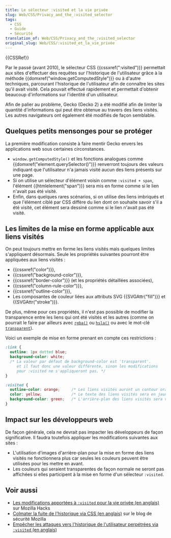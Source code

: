 ```yaml
---
title: Le sélecteur :visited et la vie privée
slug: Web/CSS/Privacy_and_the_:visited_selector
tags:
  - CSS
  - Guide
  - Sécurité
translation_of: Web/CSS/Privacy_and_the_:visited_selector
original_slug: Web/CSS/:visited_et_la_vie_privée
---
```


{{CSSRef}}

Par le passé (avant 2010), le sélecteur CSS {{cssxref(":visited")}} permettait aux sites d'effectuer des requêtes sur l'historique de l'utilisateur grâce à la méthode {{domxref("window.getComputedStyle")}} ou à d'autre techniques, parcourant l'historique de l'utilisateur afin de connaître les sites qu'il avait visité. Cela pouvait effectué rapidement et permettait d'obtenir beaucoup d'informations sur l'identité d'un utilisateur.

Afin de palier au problème, Gecko (Gecko 2) a été modifié afin de limiter la quantité d'informations qui peut être obtenue au travers des liens visités. Les autres navigateurs ont également été modifiés de façon semblable.

## Quelques petits mensonges pour se protéger

La première modification consiste à faire mentir Gecko envers les applications web sous certaines circonstances.

- `window.getComputedStyle()` et les fonctions analogues comme {{domxref("element.querySelector()")}} renverront toujours des valeurs indiquant que l'utilisateur n'a jamais visité aucun des liens présents sur une page.
- Si on utilise un sélecteur d'élément voisin comme `:visited + span`, l'élément {{htmlelement("span")}} sera mis en forme comme si le lien n'avait pas été visité.
- Enfin, dans quelques rares scénarios, si on utilise des liens imbriqués et que l'élément ciblé par CSS diffère du lien dont on souhaite savoir s'il a été visité, cet élément sera dessiné comme si le lien n'avait pas été visité.

## Les limites de la mise en forme applicable aux liens visités

On peut toujours mettre en forme les liens visités mais quelques limites s'appliquent désormais. Seule les propriétés suivantes pourront être appliquées aux liens visités :

- {{cssxref("color")}},
- {{cssxref("background-color")}},
- {{cssxref("border-color")}} (et les propriétés détaillées associées),
- {{cssxref("column-rule-color")}},
- {{cssxref("outline-color")}},
- Les composantes de couleur liées aux attributs SVG {{SVGAttr("fill")}} et {{SVGAttr("stroke")}}.

De plus, même pour ces propriétés, il n'est pas possible de modifier la transparence entre les liens qui ont été visités et les autres (comme on pourrait le faire par ailleurs avec [`rgba()`](<https://developer.mozilla.org/fr/docs/Web/CSS/Type_color#rgb()_et_rgba()>) ou [`hsla()`](</fr/docs/Web/CSS/Type_color#hsl()_et_hsla()>) ou avec le mot-clé [`transparent`](/fr/docs/Web/CSS/Type_color#Le_mot-clé_transparent)).

Voici un exemple de mise en forme prenant en compte ces restrictions :

```css
:link {
  outline: 1px dotted blue;
  background-color: white;
  /* La valeur par défaut de background-color est 'transparent'.
     et il faut donc une valeur différente, sinon les modifications
     pour :visited ne s'appliqueront pas. */
}

:visited {
  outline-color: orange;     /* Les liens visités auront un contour orange */
  color: yellow;             /* Le texte des liens visités sera en jaune   */
  background-color: green;   /* L'arrière-plan des liens visités sera vert */
}
```

## Impact sur les développeurs web

De façon générale, cela ne devrait pas impacter les développeurs de façon significative. Il faudra toutefois appliquer les modifications suivantes aux sites :

- L'utilisation d'images d'arrière-plan pour la mise en forme des liens visités ne fonctionnera plus car seules les couleurs peuvent être utilisées pour les mettre en avant.
- Les couleurs qui seraient transparentes de façon normale ne seront pas affichées si elles participent à la mise en forme d'un sélecteur `:visited`.

## Voir aussi

- [Les modifications apportées à `:visited` pour la vie privée (en anglais)](https://hacks.mozilla.org/2010/03/privacy-related-changes-coming-to-css-vistited/) sur Mozilla Hacks
- [Colmater la fuite de l'historique via CSS (en anglais)](https://blog.mozilla.com/security/2010/03/31/plugging-the-css-history-leak/) sur le blog de sécurité Mozilla
- [Empêcher les attaques vers l'historique de l'utilisateur perpétrées via `:visited` (en anglais)](http://dbaron.org/mozilla/visited-privacy)
